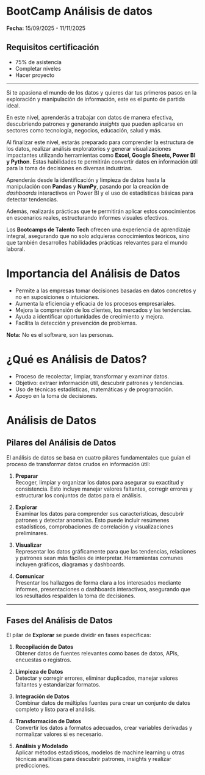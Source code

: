 # BootCamp Análisis de datos

**Fecha:** 15/09/2025 - 11/11/2025  

## Requisitos certificación
- 75% de asistencia  
- Completar niveles  
- Hacer proyecto  

---

Si te apasiona el mundo de los datos y quieres dar tus primeros pasos en la exploración y manipulación de información, este es el punto de partida ideal.  

En este nivel, aprenderás a trabajar con datos de manera efectiva, descubriendo patrones y generando *insights* que pueden aplicarse en sectores como tecnología, negocios, educación, salud y más.

Al finalizar este nivel, estarás preparado para comprender la estructura de los datos, realizar análisis exploratorios y generar visualizaciones impactantes utilizando herramientas como **Excel, Google Sheets, Power BI y Python**. Estas habilidades te permitirán convertir datos en información útil para la toma de decisiones en diversas industrias.

Aprenderás desde la identificación y limpieza de datos hasta la manipulación con **Pandas** y **NumPy**, pasando por la creación de *dashboards* interactivos en Power BI y el uso de estadísticas básicas para detectar tendencias.  

Además, realizarás prácticas que te permitirán aplicar estos conocimientos en escenarios reales, estructurando informes visuales efectivos.

Los **Bootcamps de Talento Tech** ofrecen una experiencia de aprendizaje integral, asegurando que no solo adquieras conocimientos teóricos, sino que también desarrolles habilidades prácticas relevantes para el mundo laboral.


# Importancia del Análisis de Datos

- Permite a las empresas tomar decisiones basadas en datos concretos y no en suposiciones o intuiciones.
- Aumenta la eficiencia y eficacia de los procesos empresariales.
- Mejora la comprensión de los clientes, los mercados y las tendencias.
- Ayuda a identificar oportunidades de crecimiento y mejora.
- Facilita la detección y prevención de problemas.

**Nota:** No es el software, son las personas.

# ¿Qué es Análisis de Datos?

- Proceso de recolectar, limpiar, transformar y examinar datos.
- Objetivo: extraer información útil, descubrir patrones y tendencias.
- Uso de técnicas estadísticas, matemáticas y de programación.
- Apoyo en la toma de decisiones.

# Análisis de Datos

## Pilares del Análisis de Datos

El análisis de datos se basa en cuatro pilares fundamentales que guían el proceso de transformar datos crudos en información útil:

1. **Preparar**  
   Recoger, limpiar y organizar los datos para asegurar su exactitud y consistencia. Esto incluye manejar valores faltantes, corregir errores y estructurar los conjuntos de datos para el análisis.

2. **Explorar**  
   Examinar los datos para comprender sus características, descubrir patrones y detectar anomalías. Esto puede incluir resúmenes estadísticos, comprobaciones de correlación y visualizaciones preliminares.

3. **Visualizar**  
   Representar los datos gráficamente para que las tendencias, relaciones y patrones sean más fáciles de interpretar. Herramientas comunes incluyen gráficos, diagramas y dashboards.

4. **Comunicar**  
   Presentar los hallazgos de forma clara a los interesados mediante informes, presentaciones o dashboards interactivos, asegurando que los resultados respalden la toma de decisiones.

---

## Fases del Análisis de Datos

El pilar de **Explorar** se puede dividir en fases específicas:

1. **Recopilación de Datos**  
   Obtener datos de fuentes relevantes como bases de datos, APIs, encuestas o registros.

2. **Limpieza de Datos**  
   Detectar y corregir errores, eliminar duplicados, manejar valores faltantes y estandarizar formatos.

3. **Integración de Datos**  
   Combinar datos de múltiples fuentes para crear un conjunto de datos completo y listo para el análisis.

4. **Transformación de Datos**  
   Convertir los datos a formatos adecuados, crear variables derivadas y normalizar valores si es necesario.

5. **Análisis y Modelado**  
   Aplicar métodos estadísticos, modelos de machine learning u otras técnicas analíticas para descubrir patrones, insights y realizar predicciones.





